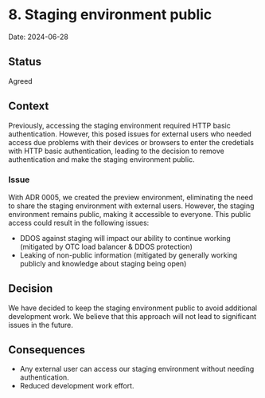 # 8. Staging environment public

Date: 2024-06-28

## Status

Agreed

## Context

Previously, accessing the staging environment required HTTP basic authentication. However, this posed issues for external users who needed access due problems with their devices or browsers to enter the credetials with HTTP basic authentication, leading to the decision to remove authentication and make the staging environment public.

### Issue

With ADR 0005, we created the preview environment, eliminating the need to share the staging environment with external users. However, the staging environment remains public, making it accessible to everyone. This public access could result in the following issues:

- DDOS against staging will impact our ability to continue working (mitigated by OTC load balancer & DDOS protection)
- Leaking of non-public information (mitigated by generally working publicly and knowledge about staging being open)

## Decision

We have decided to keep the staging environment public to avoid additional development work. We believe that this approach will not lead to significant issues in the future.

## Consequences

- Any external user can access our staging environment without needing authentication.
- Reduced development work effort.
